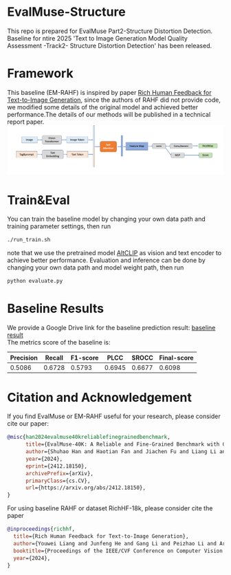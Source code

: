 # EvalMuse-Structure
This repo is prepared for EvalMuse Part2-Structure Distortion Detection.
Baseline for ntire 2025 'Text to Image Generation Model Quality Assessment -Track2- Structure Distortion Detection' has been released.

# Framework
This baseline (EM-RAHF) is inspired by paper [Rich Human Feedback for Text-to-Image Generation](https://arxiv.org/pdf/2312.10240), since the authors of RAHF did not provide code, we modified some details of the original model and achieved better performance.The details of our methods will be published in a technical report paper.
![baseline framework](images/model.png)

# Train&Eval
You can train the baseline model by changing your own data path and training parameter settings, then run  
```bash
./run_train.sh  
```
note that we use the pretrained model [AltCLIP](https://huggingface.co/BAAI/AltCLIP) as vision and text encoder to achieve better performance.
Evaluation and inference can be done by changing your own data path and model weight path, then run
```bash
python evaluate.py
```

# Baseline Results
We provide a Google Drive link for the baseline prediction result: [baseline result](https://drive.google.com/file/d/18OBQVFlpY6rr9EZapVKGWIJtaDyQ-_BQ/view?usp=drive_link)  
The metrics score of the baseline is:

| Precision      | Recall      | F1-score      | PLCC      | SROCC      |Final-score      |
|--------------|--------------|--------------|--------------|--------------|--------------|
| 0.5086   | 0.6728   | 0.5793   | 0.6945   | 0.6677   |0.6098  |

# Citation and Acknowledgement

If you find EvalMuse or EM-RAHF useful for your research, please consider cite our paper:
```bibtex
@misc{han2024evalmuse40kreliablefinegrainedbenchmark,
      title={EvalMuse-40K: A Reliable and Fine-Grained Benchmark with Comprehensive Human Annotations for Text-to-Image Generation Model Evaluation}, 
      author={Shuhao Han and Haotian Fan and Jiachen Fu and Liang Li and Tao Li and Junhui Cui and Yunqiu Wang and Yang Tai and Jingwei Sun and Chunle Guo and Chongyi Li},
      year={2024},
      eprint={2412.18150},
      archivePrefix={arXiv},
      primaryClass={cs.CV},
      url={https://arxiv.org/abs/2412.18150}, 
}
```
For using baseline RAHF or dataset RichHF-18k, please consider cite the paper
```bibtex
@inproceedings{richhf,
  title={Rich Human Feedback for Text-to-Image Generation},
  author={Youwei Liang and Junfeng He and Gang Li and Peizhao Li and Arseniy Klimovskiy and Nicholas Carolan and Jiao Sun and Jordi Pont-Tuset and Sarah Young and Feng Yang and Junjie Ke and Krishnamurthy Dj Dvijotham and Katie Collins and Yiwen Luo and Yang Li and Kai J Kohlhoff and Deepak Ramachandran and Vidhya Navalpakkam},
  booktitle={Proceedings of the IEEE/CVF Conference on Computer Vision and Pattern Recognition},
  year={2024},
}
```
